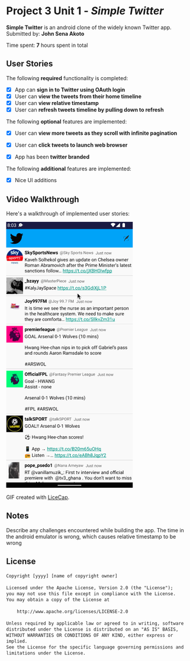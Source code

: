 # Project 3 Unit 1 - *Simple Twitter*

**Simple Twitter** is an android clone of the widely known Twitter app.
Submitted by: **John Sena Akoto**

Time spent: **7** hours spent in total

## User Stories

The following **required** functionality is completed:

* [x] App can **sign in to Twitter using OAuth login**
* [x] User can **view the tweets from their home timeline**
* [x] User can **view relative timestamp**
* [x] User can **refresh tweets timeline by pulling down to refresh**

The following **optional** features are implemented:
* [x] User can **view more tweets as they scroll with infinite pagination**
* [x] User can **click tweets to launch web browser**
* [x] App has been **twitter branded**



The following **additional** features are implemented:

* [x] Nice UI additions

## Video Walkthrough

Here's a walkthrough of implemented user stories:

<img src='walkthrough.gif' title='Video Walkthrough' width='' alt='Video Walkthrough' />

GIF created with [LiceCap](http://www.cockos.com/licecap/).

## Notes

Describe any challenges encountered while building the app.
The time in the android emulator is wrong, which causes relative timestamp to be wrong

## License

    Copyright [yyyy] [name of copyright owner]

    Licensed under the Apache License, Version 2.0 (the "License");
    you may not use this file except in compliance with the License.
    You may obtain a copy of the License at

        http://www.apache.org/licenses/LICENSE-2.0

    Unless required by applicable law or agreed to in writing, software
    distributed under the License is distributed on an "AS IS" BASIS,
    WITHOUT WARRANTIES OR CONDITIONS OF ANY KIND, either express or implied.
    See the License for the specific language governing permissions and
    limitations under the License.
